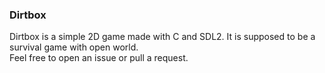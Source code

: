### Dirtbox
Dirtbox is a simple 2D game made with C and SDL2. It is supposed to be a survival game with open world.  
Feel free to open an issue or pull a request.  
